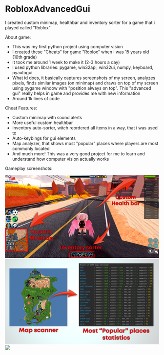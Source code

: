 # RobloxAdvancedGui
I created custom minimap, healthbar and inventory sorter for a game that i played called "Roblox"

About game:
- This was my first python project using computer vision
- I created these "Cheats" for game "Roblox" when i was 15 years old (10th grade)
- It took me around 1 week to make it (2-3 hours a day)
- I used python libraries: pygame, win32api, win32ui, numpy, keyboard, pyautogui
- What id does, it basically captures screenshots of my screen, analyzes pixels, finds similar images (on minimap) and draws on top of my screen using pygame window with "position always on top". This "advanced gui" really helps in game and provides me with new information
- Around 1k lines of code

Cheat Features:
- Custom minimap with sound alerts
- More useful custom healthbar
- Inventory auto-sorter, witch reordered all items in a way, that i was used to
- Auto-keybings for gui elements
- Map analyzer, that shows most "popular" places where players are most commonly located
- And much more!
This was a very good project for me to learn and understand how computer vision actually works

Gameplay screenshots:

![](/img/GamingScreenshots/screen1.jpg?raw=true)
![](/img/GamingScreenshots/screen2.jpg?raw=true)
![](/img/GamingScreenshots/screen3.jpg?raw=true)
